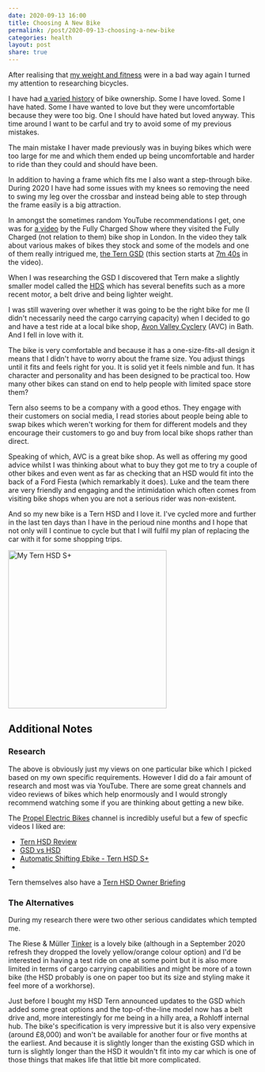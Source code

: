 ```yaml
---
date: 2020-09-13 16:00
title: Choosing A New Bike
permalink: /post/2020-09-13-choosing-a-new-bike
categories: health
layout: post
share: true
---
```


After realising that [my weight and fitness](https://www.swwritings.com/post/2020-09-13-weight-and-health) were in a bad way again I turned my attention to researching bicycles.

I have had [a varied history](https://www.swwritings.com/post/2020-09-13-my-bicycle-history) of bike ownership. Some I have loved. Some I have hated. Some I have wanted to love but they were uncomfortable because they were too big. One I should have hated but loved anyway. This time around I want to be carful and try to avoid some of my previous mistakes.

The main mistake I haver made previously was in buying bikes which were too large for me and which them ended up being uncomfortable and harder to ride than they could and should have been.

In addition to having a frame which fits me I also want a step-through bike. During 2020 I have had some issues with my knees so removing the need to swing my leg over the crossbar and instead being able to step through the frame easily is a big attraction.

In amongst the sometimes random YouTube recommendations I get, one was for [a video](https://www.youtube.com/watch?v=nvx3hRDnAxA) by the Fully Charged Show where they visited the Fully Charged (not relation to them) bike shop in London. In the video they talk about various makes of bikes they stock and some of the models and one of them really intrigued me, [the Tern GSD](https://www.ternbicycles.com/bikes/472/gsd) (this section starts at [7m 40s](https://youtu.be/nvx3hRDnAxA?t=460) in the video).

When I was researching the GSD I discovered that Tern make a slightly smaller model called the [HDS](https://www.ternbicycles.com/bikes/471/hsd) which has several benefits such as a more recent motor, a belt drive and being lighter weight.

I was still wavering over whether it was going to be the right bike for me (I didn't necessarily need the cargo carrying capacity) when I decided to go and have a test ride at a local bike shop, [Avon Valley Cyclery](https://www.avonvalleycyclery.co.uk) (AVC) in Bath. And I fell in love with it.

The bike is very comfortable and because it has a one-size-fits-all design it means that I didn't have to worry about the frame size. You adjust things until it fits and feels right for you. It is solid yet it feels nimble and fun. It has character and personality and has been designed to be practical too. How many other bikes can stand on end to help people with limited space store them?

Tern also seems to be a company with a good ethos. They engage with their customers on social media, I read stories about people being able to swap bikes which weren't working for them for different models and they encourage their customers to go and buy from local bike shops rather than direct.

Speaking of which, AVC is a great bike shop. As well as offering my good advice whilst I was thinking about what to buy they got me to try a couple of other bikes and even went as far as checking that an HSD would fit into the back of a Ford Fiesta (which remarkably it does). Luke and the team there are very friendly and engaging and the intimidation which often comes from visiting bike shops when you are not a serious rider was non-existent.

And so my new bike is a Tern HSD and I love it. I've cycled more and further in the last ten days than I have in the perioud nine months and I hope that not only will I continue to cycle but that I will fulfil my plan of replacing the car with it for some shopping trips.

<img src="https://www.swwritings.com/images/2020-09-13-choosing-a-new-bike-01.jpeg" alt="My Tern HSD S+" width="320" />

## Additional Notes

### Research

The above is obviously just my views on one particular bike which I picked based on my own specific requirements. However I did do a fair amount of research and most was via YouTube. There are some great channels and video reviews of bikes which help enormously and I would strongly recommend watching some if you are thinking about getting a new bike.

The [Propel Electric Bikes](https://www.youtube.com/c/PropelbikesUSA/) channel is incredibly useful but a few of specfic videos I liked are:

* [Tern HSD Review](https://www.youtube.com/watch?v=SnHFJrB1sXk)
* [GSD vs HSD](https://www.youtube.com/watch?v=TE3yUXNRpGc)
* [Automatic Shifting Ebike - Tern HSD S+](https://www.youtube.com/watch?v=0vpjcTEx2LI&t=543s)
* []()

Tern themselves also have a [Tern HSD Owner Briefing](https://www.youtube.com/watch?v=tCWfnVpymG0)

### The Alternatives

During my research there were two other serious candidates which tempted me.

The Riese & Müller [Tinker](https://www.r-m.de/en-en/bikes/tinker/) is a lovely bike (although in a September 2020 refresh they dropped the lovely yellow/orange colour option) and I'd be interested in having a test ride on one at some point but it is also more limited in terms of cargo carrying capabilities and might be more of a town bike (the HSD probably is one on paper too but its size and styling make it feel more of a workhorse).

Just before I bought my HSD Tern announced updates to the GSD which added some great options and the top-of-the-line model now has a belt drive and, more interestingly for me being in a hilly area, a Rohloff internal hub. The bike's specification is very impressive but it is also very expensive (around £8,000) and won't be available for another four or five months at the earliest. And because it is slightly longer than the existing GSD which in turn is slightly longer than the HSD it wouldn't fit into my car which is one of those things that makes life that little bit more complicated.